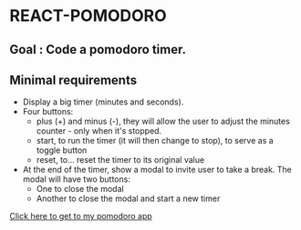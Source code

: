 # REACT-POMODORO

## Goal : Code a pomodoro timer.

## Minimal requirements

* Display a big timer (minutes and seconds).
* Four buttons:
  * plus (+) and minus (-), they will allow the user to adjust the minutes counter - only when it's stopped.
  * start, to run the timer (it will then change to stop), to serve as a toggle button
  * reset, to… reset the timer to its original value
* At the end of the timer, show a modal to invite user to take a break. The modal will have two buttons:
  * One to close the modal
  * Another to close the modal and start a new timer

[Click here to get to my pomodoro app](https://mypomodoro-react.netlify.app)
